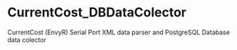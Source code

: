 CurrentCost_DBDataColector
==========================

CurrentCost (EnvyR) Serial Port XML data parser and PostgreSQL Database data colector